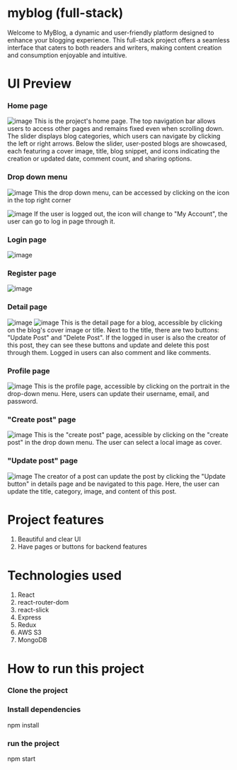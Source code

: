 # myblog (full-stack)
Welcome to MyBlog, a dynamic and user-friendly platform designed to enhance your blogging experience. This full-stack project offers a seamless interface that caters to both readers and writers, making content creation and consumption enjoyable and intuitive.

# UI Preview
### Home page
![image](https://github.com/Daniel-codeApe/Blog/assets/172876551/1a80d760-ee52-47ba-bffa-215827565c40)
This is the project's home page. The top navigation bar allows users to access other pages and remains fixed even when scrolling down.
The slider displays blog categories, which users can navigate by clicking the left or right arrows.
Below the slider, user-posted blogs are showcased, each featuring a cover image, title, blog snippet, and icons indicating the creation or updated date, comment count, and sharing options.

### Drop down menu
![image](https://github.com/Daniel-codeApe/Blog/assets/172876551/096811e6-b063-4c6a-bb05-c889bc14daf7)
This the drop down menu, can be accessed by clicking on the icon in the top right corner

![image](https://github.com/Daniel-codeApe/Blog/assets/172876551/1afc14b4-d67b-449e-b990-d90a688a6f21)
If the user is logged out, the icon will change to "My Account", the user can go to log in page through it.

### Login page
![image](https://github.com/Daniel-codeApe/Blog/assets/172876551/eae4d691-cc34-48e3-a77f-af5d7adb4fa8)

### Register page
![image](https://github.com/Daniel-codeApe/Blog/assets/172876551/90627f2d-e45e-4da2-9169-26d5dd66e73b)

### Detail page
![image](https://github.com/Daniel-codeApe/Blog/assets/172876551/9758daf5-956f-4297-8ea0-f03de0b6bbdf)
![image](https://github.com/Daniel-codeApe/Blog/assets/172876551/94631b8a-4a5e-4bb2-8851-faf38b561457)
This is the detail page for a blog, accessible by clicking on the blog's cover image or title.
Next to the title, there are two buttons: "Update Post" and "Delete Post". If the logged in user 
is also the creator of this post, they can see these buttons and update and delete this post through them.
Logged in users can also comment and like comments.

### Profile page
![image](https://github.com/Daniel-codeApe/Blog/assets/172876551/2b5a7dff-ee51-4d71-9a0b-f863ece3f791)
This is the profile page, accessible by clicking on the portrait in the drop-down menu.
Here, users can update their username, email, and password.

### "Create post" page
![image](https://github.com/Daniel-codeApe/Blog/assets/172876551/704cf43b-2aae-48ce-9e12-86e274a7f254)
This is the "create post" page, acessible by clicking on the "create post" in the drop down menu.
The user can select a local image as cover.

### "Update post" page
![image](https://github.com/Daniel-codeApe/Blog/assets/172876551/e3ecb1c2-a331-4a39-a5da-5d34e5bf07a0)
The creator of a post can update the post by clicking the "Update button" in details page and 
be navigated to this page. Here, the user can update the title, category, image, and content of this post.

# Project features
1. Beautiful and clear UI
2. Have pages or buttons for backend features

# Technologies used
1. React
2. react-router-dom
3. react-slick
4. Express
5. Redux
6. AWS S3
7. MongoDB

# How to run this project
### Clone the project

### Install dependencies
npm install

### run the project
npm start
